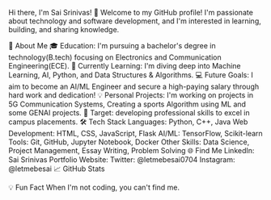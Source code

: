 Hi there, I'm Sai Srinivas! 👋
Welcome to my GitHub profile! I'm passionate about technology and software development, and I'm interested in learning, building, and sharing knowledge.

🚀 About Me
🎓 Education: I'm pursuing a bachelor's degree in technology(B.tech) focusing on Electronics and Communication Engineering(ECE).
🌱 Currently Learning: I'm diving deep into Machine Learning, AI, Python, and Data Structures & Algorithms.
💻 Future Goals: I aim to become an AI/ML Engineer and secure a high-paying salary through hard work and dedication!
💡 Personal Projects: I'm working on projects in 5G Communication Systems, Creating a sports Algorithm using ML and some GENAI projects.
🎯 Target: developing professional skills to excel in campus placements.
🛠️ Tech Stack
Languages: Python, C++, Java
Web Development: HTML, CSS, JavaScript, Flask
AI/ML: TensorFlow, Scikit-learn
Tools: Git, GitHub, Jupyter Notebook, Docker
Other Skills: Data Science, Project Management, Essay Writing, Problem Solving
🌐 Find Me
LinkedIn: Sai Srinivas
Portfolio Website:
Twitter: @letmebesai0704
Instagram: @letmebesai
📈 GitHub Stats

💡 Fun Fact
When I'm not coding, you can't find me.

<!---
letmebesai/letmebesai is a ✨ special ✨ repository because its `README.md` (this file) appears on your GitHub profile.
You can click the Preview link to take a look at your changes.
--->
